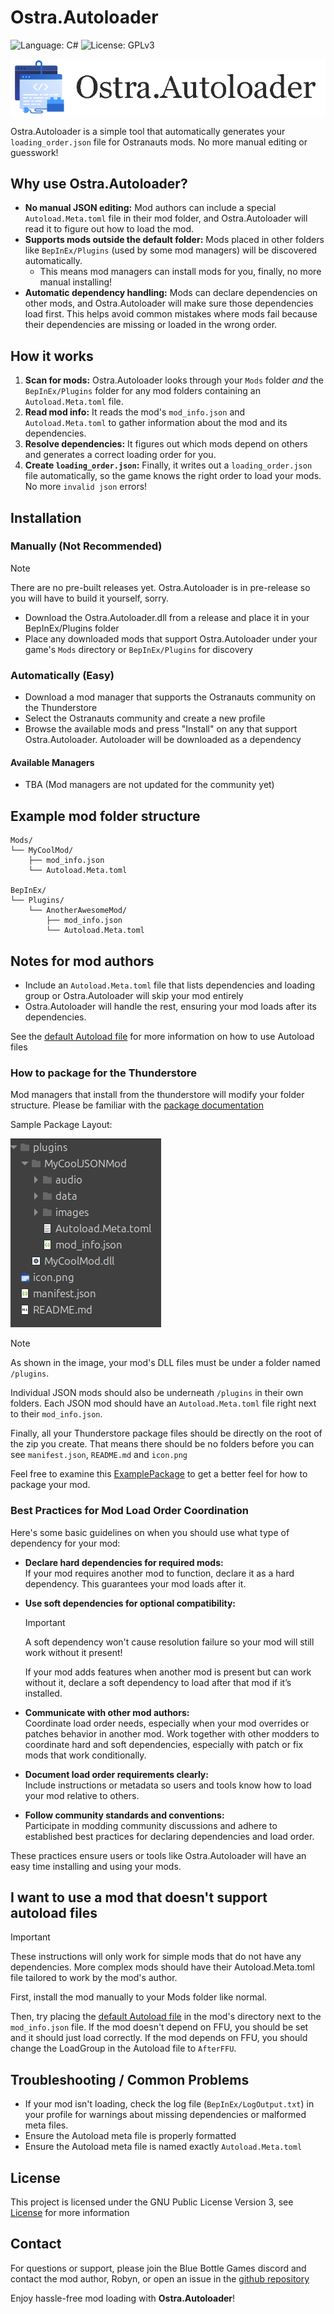 # Ostra.Autoloader

![Language: C#](https://img.shields.io/badge/Language-C%23-blue?style=flat-square&logo=sharp)
![License: GPLv3](https://img.shields.io/badge/License-GPLv3-orange?style=flat-square&logo=gnuemacs)

![Autoloader Logo](https://raw.githubusercontent.com/RobynLlama/Ostranauts.Autoloader/refs/heads/main/banner.png)

Ostra.Autoloader is a simple tool that automatically generates your `loading_order.json` file for Ostranauts mods. No more manual editing or guesswork!

## Why use Ostra.Autoloader?

- **No manual JSON editing:** Mod authors can include a special `Autoload.Meta.toml` file in their mod folder, and Ostra.Autoloader will read it to figure out how to load the mod.
- **Supports mods outside the default folder:** Mods placed in other folders like `BepInEx/Plugins` (used by some mod managers) will be discovered automatically.
  - This means mod managers can install mods for you, finally, no more manual installing!
- **Automatic dependency handling:** Mods can declare dependencies on other mods, and Ostra.Autoloader will make sure those dependencies load first. This helps avoid common mistakes where mods fail because their dependencies are missing or loaded in the wrong order.

## How it works

1. **Scan for mods:** Ostra.Autoloader looks through your `Mods` folder *and* the `BepInEx/Plugins` folder for any mod folders containing an `Autoload.Meta.toml` file.
2. **Read mod info:** It reads the mod's `mod_info.json` and `Autoload.Meta.toml` to gather information about the mod and its dependencies.
3. **Resolve dependencies:** It figures out which mods depend on others and generates a correct loading order for you.
4. **Create `loading_order.json`:** Finally, it writes out a `loading_order.json` file automatically, so the game knows the right order to load your mods. No more `invalid json` errors!

## Installation

### Manually (Not Recommended)

> [!NOTE]
> There are no pre-built releases yet. Ostra.Autoloader is in pre-release so you will have to build it yourself, sorry.

- Download the Ostra.Autoloader.dll from a release and place it in your BepInEx/Plugins folder
- Place any downloaded mods that support Ostra.Autoloader under your game's `Mods` directory or `BepInEx/Plugins` for discovery

### Automatically (Easy)

- Download a mod manager that supports the Ostranauts community on the Thunderstore
- Select the Ostranauts community and create a new profile
- Browse the available mods and press "Install" on any that support Ostra.Autoloader. Autoloader will be downloaded as a dependency

#### Available Managers

- TBA (Mod managers are not updated for the community yet)

## Example mod folder structure

```plaintext
Mods/
└── MyCoolMod/
    ├── mod_info.json
    └── Autoload.Meta.toml

BepInEx/
└── Plugins/
    └── AnotherAwesomeMod/
        ├── mod_info.json
        └── Autoload.Meta.toml
```

## Notes for mod authors

- Include an `Autoload.Meta.toml` file that lists dependencies and loading group or Ostra.Autoloader will skip your mod entirely
- Ostra.Autoloader will handle the rest, ensuring your mod loads after its dependencies.

See the [default Autoload file](https://github.com/RobynLlama/Ostranauts.Autoloader/blob/main/Defaults/Autoload.Meta.toml) for more information on how to use Autoload files

### How to package for the Thunderstore

Mod managers that install from the thunderstore will modify your folder structure. Please be familiar with the [package documentation](https;//wiki.thunderstore.io/creating-a-package)

Sample Package Layout:

![Example Layout](https://raw.githubusercontent.com/RobynLlama/Ostranauts.Autoloader/refs/heads/main/Media/Example.png)

> [!NOTE]
> As shown in the image, your mod's DLL files must be under a folder named `/plugins`.
>
> Individual JSON mods should also be underneath `/plugins` in their own folders. Each JSON mod should have an `Autoload.Meta.toml` file right next to their `mod_info.json`.
>
> Finally, all your Thunderstore package files should be directly on the root of the zip you create. That means there should be no folders before you can see `manifest.json`, `README.md` and `icon.png`

Feel free to examine this [ExamplePackage](https://github.com/RobynLlama/Ostranauts.Autoloader/raw/refs/heads/main/Media/PackageExample.zip) to get a better feel for how to package your mod.

### Best Practices for Mod Load Order Coordination

Here's some basic guidelines on when you should use what type of dependency for your mod:

- **Declare hard dependencies for required mods:**  
  If your mod requires another mod to function, declare it as a hard dependency. This guarantees your mod loads after it.

- **Use soft dependencies for optional compatibility:**

  > [!IMPORTANT]
  > A soft dependency won't cause resolution failure so your mod will still work without it present!

  If your mod adds features when another mod is present but can work without it, declare a soft dependency to load after that mod if it’s installed.

- **Communicate with other mod authors:**  
  Coordinate load order needs, especially when your mod overrides or patches behavior in another mod. Work together with other modders to coordinate hard and soft dependencies, especially with patch or fix mods that work conditionally.

- **Document load order requirements clearly:**  
  Include instructions or metadata so users and tools know how to load your mod relative to others.

- **Follow community standards and conventions:**  
  Participate in modding community discussions and adhere to established best practices for declaring dependencies and load order.

These practices ensure users or tools like Ostra.Autoloader will have an easy time installing and using your mods.

## I want to use a mod that doesn't support autoload files

> [!IMPORTANT]
> These instructions will only work for simple mods that do not have any dependencies. More complex mods should have their Autoload.Meta.toml file tailored to work by the mod's author.

First, install the mod manually to your Mods folder like normal.

Then, try placing the [default Autoload file](https://github.com/RobynLlama/Ostranauts.Autoloader/blob/main/Defaults/Autoload.Meta.toml) in the mod's directory next to the `mod_info.json` file. If the mod doesn't depend on FFU, you should be set and it should just load correctly. If the mod depends on FFU, you should change the LoadGroup in the Autoload file to `AfterFFU`.

## Troubleshooting / Common Problems

- If your mod isn't loading, check the log file (`BepInEx/LogOutput.txt`) in your profile for warnings about missing dependencies or malformed meta files.
- Ensure the Autoload meta file is properly formatted
- Ensure the Autoload meta file is named exactly `Autoload.Meta.toml`

## License

This project is licensed under the GNU Public License Version 3, see [License](https://github.com/RobynLlama/Ostranauts.Autoloader/blob/main/LICENSE) for more information

## Contact

For questions or support, please join the Blue Bottle Games discord and contact the mod author, Robyn, or open an issue in the [github repository](https://github.com/RobynLlama/Ostranauts.Autoloader/issues/new)

Enjoy hassle-free mod loading with **Ostra.Autoloader**!
